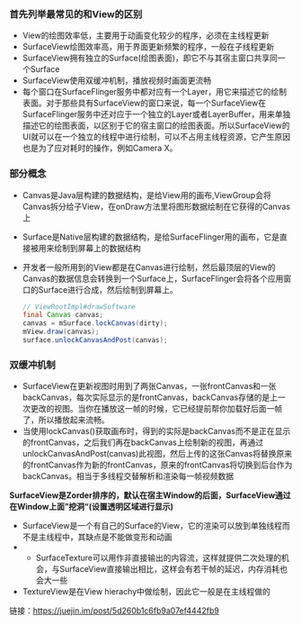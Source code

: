 ### 首先列举最常见的和View的区别

- View的绘图效率低，主要用于动画变化较少的程序，必须在主线程更新
- SurfaceView绘图效率高，用于界面更新频繁的程序，一般在子线程更新
- SurfaceView拥有独立的Surface(绘图表面)，即它不与其宿主窗口共享同一个Surface
- SurfaceView使用双缓冲机制，播放视频时画面更流畅
- 每个窗口在SurfaceFlinger服务中都对应有一个Layer，用它来描述它的绘制表面。对于那些具有SurfaceView的窗口来说，每一个SurfaceView在SurfaceFlinger服务中还对应于一个独立的Layer或者LayerBuffer，用来单独描述它的绘图表面，以区别于它的宿主窗口的绘图表面。所以SurfaceView的UI就可以在一个独立的线程中进行绘制，可以不占用主线程资源，它产生原因也是为了应对耗时的操作，例如Camera X。

### 部分概念

- Canvas是Java层构建的数据结构，是给View用的画布,ViewGroup会将Canvas拆分给子View，在onDraw方法里将图形数据绘制在它获得的Canvas上

- Surface是Native层构建的数据结构，是给SurfaceFlinger用的画布，它是直接被用来绘制到屏幕上的数据结构

- 开发者一般所用到的View都是在Canvas进行绘制，然后最顶层的View的Canvas的数据信息会转换到一个Surface上，SurfaceFlinger会将各个应用窗口的Surface进行合成，然后绘制到屏幕上。

  ```java
  // ViewRootImpl#drawSoftware
  final Canvas canvas;
  canvas = mSurface.lockCanvas(dirty);
  mView.draw(canvas);
  surface.unlockCanvasAndPost(canvas);
  ```

  


### 双缓冲机制

- SurfaceView在更新视图时用到了两张Canvas，一张frontCanvas和一张backCanvas，每次实际显示的是frontCanvas，backCanvas存储的是上一次更改的视图。当你在播放这一帧的时候，它已经提前帮你加载好后面一帧了，所以播放起来流畅。
- 当使用lockCanvas()获取画布时，得到的实际是backCanvas而不是正在显示的frontCanvas，之后我们再在backCanvas上绘制新的视图，再通过unlockCanvasAndPost(canvas)此视图，然后上传的这张Canvas将替换原来的frontCanvas作为新的frontCanvas，原来的frontCanvas将切换到后台作为backCanvas。相当于多线程交替解析和渲染每一帧视频数据

**SurfaceView是Zorder排序的，默认在宿主Window的后面，SurfaceView通过在Window上面”挖洞“(设置透明区域进行显示)**

- SurfaceView是一个有自己的Surface的View，它的渲染可以放到单独线程而不是主线程中，其缺点是不能做变形和动画
- - SurfaceTexture可以用作非直接输出的内容流，这样就提供二次处理的机会，与SurfaceView直接输出相比，这样会有若干帧的延迟，内存消耗也会大一些
- TextureView是在View hierachy中做绘制，因此它一般是在主线程做的

 

链接：https://juejin.im/post/5d260b1c6fb9a07ef4442fb9 